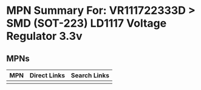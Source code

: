 



# MPN Summary For: VR111722333D > SMD (SOT-223) LD1117 Voltage Regulator 3.3v

## MPNs
  

|MPN|Direct Links|Search Links|
| :--- | :--- | :--- |
||||
